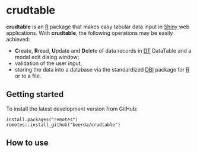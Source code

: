 # crudtable

**crudtable** is an [R](https://www.r-project.org/) package that makes easy tabular data input in
[Shiny](https://shiny.rstudio.com/) web applications. With **crudtable**, the following operations
may be easily achieved:

* **C**reate, **R**read, **U**pdate and **D**elete of data records in
  [DT](https://cran.r-project.org/web/packages/DT/index.html) DataTable and a modal edit dialog
  window;
* validation of the user input;
* storing the data into a database via the standardized [DBI](https://www.r-dbi.org/) package
  for [R](https://www.r-project.org/) or to a file.
  

## Getting started

To install the latest development version from GitHub:

```
install.packages("remotes")
remotes::install_github("beerda/crudtable")
```


## How to use

